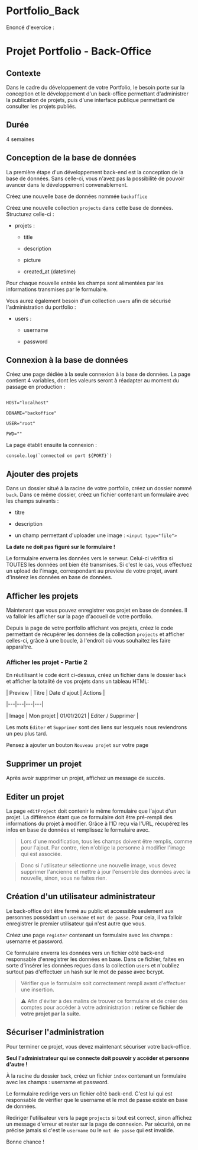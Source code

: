 # Portfolio_Back
Enoncé d'exercice :
# Projet Portfolio - Back-Office 

## Contexte 

Dans le cadre du développement de votre Portfolio, le besoin porte sur la conception et le développement d'un back-office permettant d'administrer la publication de projets, puis d'une interface publique permettant de consulter les projets publiés. 

  

## Durée 

4 semaines 

  

## Conception de la base de données 

La première étape d'un développement back-end est la conception de la base de données. Sans celle-ci, vous n'avez pas la possibilité de pouvoir avancer dans le développement convenablement. 

  

Créez une nouvelle base de données nommée `backoffice` 

Créez une nouvelle collection `projects` dans cette base de données. Structurez celle-ci : 

  

* projets : 

    * title 

    * description 

    * picture 

    * created_at (datetime) 

  

Pour chaque nouvelle entrée les champs sont alimentées par les informations transmises par le formulaire. 

  

Vous aurez également besoin d'un collection `users` afin de sécurisé l'administration du portfolio : 

  

* users : 

    * username 

    * password 

  

## Connexion à la base de données 

Créez une page dédiée à la seule connexion à la base de données. La page contient 4 variables, dont les valeurs seront à réadapter au moment du passage en production : 

  

``` 

HOST="localhost" 

DBNAME="backoffice" 

USER="root" 

PWD="" 

``` 

  

La page établit ensuite la connexion : 

  

```console.log(`connected on port ${PORT}`)``` 

  

## Ajouter des projets 

  

Dans un dossier situé à la racine de votre portfolio, créez un dossier nommé `back`. Dans ce même dossier, créez un fichier  contenant un formulaire avec les champs suivants : 

* titre 

* description 

* un champ permettant d'uploader une image : `<input type="file">` 

  

**La date ne doit pas figuré sur le formulaire !** 

  

Le formulaire enverra les données vers le serveur. Celui-ci vérifira si TOUTES les données ont bien été transmises. Si c'est le cas, vous effectuez un upload de l'image, correspondant au preview de votre projet, avant d'insérez les données en base de données. 

  

## Afficher les projets 

  

Maintenant que vous pouvez enregistrer vos projet en base de données. Il va falloir les afficher sur la page d'accueil de votre portfolio. 

  

Depuis la page de votre portfolio affichant vos projets, créez le code permettant de récupérer les données de la collection `projects` et afficher celles-ci, grâce à une boucle, à l'endroit où vous souhaitez les faire apparaître.  

  

### Afficher les projet - Partie 2 

  

En réutilisant le code écrit ci-dessus, créez un fichier dans le dossier `back` et afficher la totalité de vos projets dans un tableau HTML: 

  

| Preview | Titre | Date d'ajout | Actions | 

|---|---|---|---| 

| Image | Mon projet | 01/01/2021 | Editer / Supprimer | 

  

Les mots `Editer` et `Supprimer` sont des liens sur lesquels nous reviendrons un peu plus tard. 

  

Pensez à ajouter un bouton `Nouveau projet` sur votre page 

  

## Supprimer un projet 

  

Après avoir supprimer un projet, affichez un message de succès. 

  

## Editer un projet 

  

La page `editProject` doit contenir le même formulaire que l'ajout d'un projet. La différence étant que ce formulaire doit être pré-rempli des informations du projet à modifier. Grâce à l'ID reçu via l'URL, récupérez les infos en base de données et remplissez le formulaire avec.  

  

> Lors d'une modification, tous les champs doivent être remplis, comme pour l'ajout. Par contre, rien n'oblige la personne à modifier l'image qui est associée. 

> Donc si l'utilisateur sélectionne une nouvelle image, vous devez supprimer l'ancienne et mettre à jour l'ensemble des données avec la nouvelle, sinon, vous ne faites rien. 

  

## Création d'un utilisateur administrateur 

  

Le back-office doit être fermé au public et accessible seulement aux personnes possédant un `username` et `mot de passe`. Pour cela, il va falloir enregistrer le premier utilisateur qui n'est autre que vous. 

  

Créez une page `register` contenant un formulaire avec les champs : username et password. 

  

Ce formulaire enverra les données vers un fichier côté back-end responsable d'enregistrer les données en base. Dans ce fichier, faites en sorte d'insérer les données reçues dans la collection `users` et n'oubliez surtout pas d'effectuer un hash sur le mot de passe avec bcrypt. 

  

> Vérifier que le formulaire soit correctement rempli avant d'effectuer une insertion. 

  

> :warning: Afin d'éviter à des malins de trouver ce formulaire et de créer des comptes pour accéder à votre administration : **retirer ce fichier de votre projet par la suite.** 

  

## Sécuriser l'administration 

  

Pour terminer ce projet, vous devez maintenant sécuriser votre back-office.   

**Seul l'administrateur qui se connecte doit pouvoir y accéder et personne d'autre !** 

  

À la racine du dossier `back`, créez un fichier `index` contenant un formulaire avec les champs : username et password.   

Le formulaire redirige vers un fichier côté back-end. C'est lui qui est responsable de vérifier que le username et le mot de passe existe en base de données. 

  

Rediriger l'utilisateur vers la page `projects` si tout est correct, sinon affichez un message d'erreur et rester sur la page de connexion. Par sécurité, on ne précise jamais si c'est le `username` ou le `mot de passe` qui est invalide. 

  

Bonne chance !